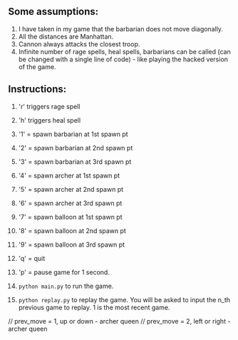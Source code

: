 ## Some assumptions: 
1. I have taken in my game that the barbarian does not move diagonally. 
2. All the distances are Manhattan. 
3. Cannon always attacks the closest troop.
4. Infinite number of rage spells, heal spells, barbarians can be called (can be changed with a single line of code) - like playing the hacked version of the game. 

## Instructions:
1.  'r' triggers rage spell
2.  'h' triggers heal spell
3.  '1' = spawn barbarian at 1st spawn pt
4.  '2' = spawn barbarian at 2nd spawn pt
5.  '3' = spawn barbarian at 3rd spawn pt
6.  '4' = spawn archer at 1st spawn pt
7.  '5' = spawn archer at 2nd spawn pt
8.  '6' = spawn archer at 3rd spawn pt
9.  '7' = spawn balloon at 1st spawn pt 
10. '8' = spawn balloon at 2nd spawn pt
11. '9' = spawn balloon at 3rd spawn pt
12. 'q' = quit
13. 'p' = pause game for 1 second. 

14. `python main.py` to run the game. 
15. `python replay.py` to replay the game. You will be asked to input the n_th previous game to replay. 1 is the most recent game. 

// prev_move = 1, up or down - archer queen
// prev_move = 2, left or right - archer queen
